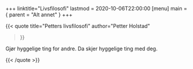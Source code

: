 +++
linktitle="Livsfilosofi"
lastmod = 2020-10-06T22:00:00
[menu]
main = { parent = "Alt annet" }
+++

{{< quote
  title="Petters livsfilosofi"
  author="Petter Holstad"
  >}}

Gjør hyggelige ting for andre. Da skjer hyggelige ting med deg.

{{< /quote >}}
